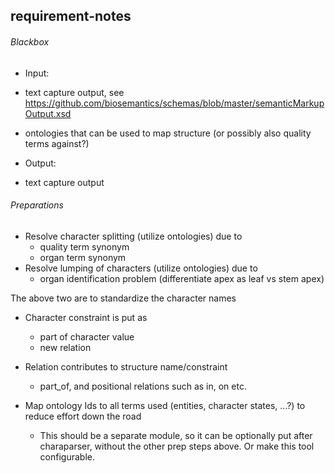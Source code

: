 requirement-notes
--------------------
###### Blackbox
* Input: 
 * text capture output, see https://github.com/biosemantics/schemas/blob/master/semanticMarkupOutput.xsd
 * ontologies that can be used to map structure (or possibly also quality terms against?)

* Output: 
 * text capture output
 
###### Preparations
* Resolve character splitting (utilize ontologies) due to
   * quality term synonym
   * organ term synonym
* Resolve lumping of characters (utilize ontologies) due to 
   * organ identification problem (differentiate apex as leaf vs stem apex)

The above two are to standardize the character names 
* Character constraint is put as
  * part of character value
  * new relation

* Relation contributes to structure name/constraint
   * part_of, and positional relations such as in, on etc.

* Map ontology Ids to all terms used (entities, character states, ...?) to reduce effort down the road
  * This should be a separate module, so it can be optionally put after charaparser, without the other prep steps above. Or make this tool configurable.
 
